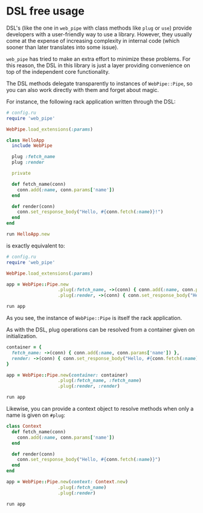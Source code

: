 # DSL free usage

DSL's (like the one in `web_pipe` with class methods like `plug` or
`use`) provide developers with a user-friendly way to
use a library. However, they usually come at the expense of increasing
complexity in internal code (which sooner than later translates into some
issue).

`web_pipe` has tried to make an extra effort to minimize these problems. For
this reason, the DSL in this library is just a layer providing convenience on
top of the independent core functionality.

The DSL methods delegate transparently to instances of `WebPipe::Pipe`, so you
can also work directly with them and forget about magic.

For instance, the following rack application written through the DSL:

```ruby
# config.ru
require 'web_pipe'

WebPipe.load_extensions(:params)

class HelloApp
  include WebPipe

  plug :fetch_name
  plug :render

  private

  def fetch_name(conn)
    conn.add(:name, conn.params['name'])
  end

  def render(conn)
    conn.set_response_body("Hello, #{conn.fetch(:name)}!")
  end
end

run HelloApp.new
```

is exactly equivalent to:

```ruby
# config.ru
require 'web_pipe'

WebPipe.load_extensions(:params)

app = WebPipe::Pipe.new
                   .plug(:fetch_name, ->(conn) { conn.add(:name, conn.params['name']) })
                   .plug(:render, ->(conn) { conn.set_response_body("Hello, #{conn.fetch(:name)}") })

run app
```

As you see, the instance of `WebPipe::Pipe` is itself the rack application.

As with the DSL, plug operations can be resolved from a container given on
initialization.

```ruby
container = {
  fetch_name: ->(conn) { conn.add(:name, conn.params['name']) },
  render: ->(conn) { conn.set_response_body("Hello, #{conn.fetch(:name)}") }
}

app = WebPipe::Pipe.new(container: container)
                   .plug(:fetch_name, :fetch_name)
                   .plug(:render, :render)

run app
```

Likewise, you can provide a context object to resolve methods when only a name
is given on `#plug`:

```ruby
class Context
  def fetch_name(conn)
    conn.add(:name, conn.params['name'])
  end

  def render(conn)
    conn.set_response_body("Hello, #{conn.fetch(:name)}")
  end
end

app = WebPipe::Pipe.new(context: Context.new)
                   .plug(:fetch_name)
                   .plug(:render)

run app
```
